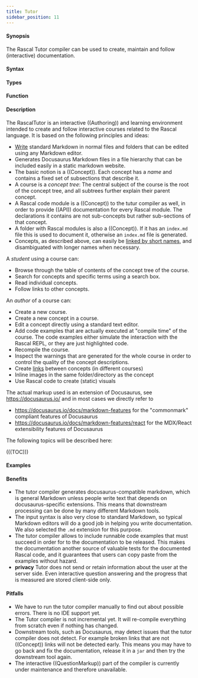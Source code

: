 ```yaml
---
title: Tutor
sidebar_position: 11
---
```


#### Synopsis

The Rascal Tutor compiler can be used to create, maintain and follow (interactive) documentation.

#### Syntax

#### Types

#### Function

#### Description

The RascalTutor is an interactive ((Authoring)) and learning environment intended to create and follow interactive courses related to the Rascal language.
It is based on the following principles and ideas:

* [Write]((Authoring)) standard Markdown in normal files and folders that can be edited using any Markdown editor.
* Generates Docusaurus Markdown files in a file hierarchy that can be included easily in a static markdown website.
* The basic notion is a ((Concept)). Each concept has a _name_ and contains a fixed set of subsections that describe it.
* A course is a _concept tree_:
  The central subject of the course is the root of the concept tree, and all subtrees further explain their parent concept.
* A Rascal code module is a ((Concept)) to the tutur compiler as well, in order to provide ((API)) documentation for every Rascal module. The declarations it contains are not sub-concepts but rather sub-sections of that concept.
* A folder with Rascal modules is also a ((Concept)). 
If it has an `index.md` file this is used to document it, otherwise an `index.md` file is generated.
* Concepts, as described above, can easily be [linked by short names]((LinkingConcepts)), and disambiguated with longer names when necessary.

A _student_ using a course can:

* Browse through the table of contents of the concept tree of the course.
* Search for concepts and specific terms using a search box.
* Read individual concepts.
* Follow links to other concepts.

An _author_ of a course can:

* Create a new course.
* Create a new concept in a course.
* Edit a concept directly using a standard text editor.
* Add code examples that are actually executed at "compile time" of the course. The code examples either simulate the interaction with the Rascal REPL, or they are just highlighted code.
* Recompile the course.
* Inspect the warnings that are generated for the whole course in order to 
  control the quality of the concept descriptions.
* Create [links]((LinkingConcepts)) between concepts (in different courses)
* Inline images in the same folder/directory as the concept
* Use Rascal code to create (static) visuals

The actual markup used is an extension of Docusaurus, see https://docusaurus.io/ and
in most cases we directly refer to 

* https://docusaurus.io/docs/markdown-features for the "commonmark" compliant features of Docusaurus
* https://docusaurus.io/docs/markdown-features/react for the MDX/React extensibility features of Docusaurus

The following topics will be described here:

(((TOC)))

#### Examples

#### Benefits

* The tutor compiler generates docusaurus-compatible markdown, which is general Markdown unless people write text that depends on docusaurus-specific extensions. This means that downstream processing can be done by many different Markdown tools.
* The input syntax is also very close to standard Markdown, so typical Markdown editors will do a good job in helping you write documentation. We also selected the `.md` extension for this purpose.
* The tutor compiler allows to include runnable code examples that must succeed in order for to the documentation to be released. This makes the documentation another source of valuable tests for the documented Rascal code, and it guarantees that users can copy paste from the examples without hazard.
* **privacy** Tutor does not send or retain information about the user at the server side. Even interactive question answering and the progress that is measured are stored client-side only.

#### Pitfalls

* We have to run the tutor compiler manually to find out about possible errors. There is no IDE support yet.
* The Tutor compiler is not incremental yet. It will re-compile everything from scratch even if nothing has changed.
* Downstream tools, such as Docusaurus, may detect issues that the tutor compiler does not detect. For example broken links that are not ((Concept)) links will not be detected early. This means you may have to go back and fix the documentation, release it in a `jar` and then try the downstream tool again.
* The interactive ((QuestionMarkup)) part of the compiler is currently under maintenance and therefore unavailable.
